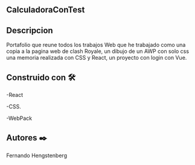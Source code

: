 ## CalculadoraConTest

## Descripcion
Portafolio que reune todos los trabajos Web que he trabajado 
como una copia a la pagina web de clash Royale, un dibujo de un AWP con solo css
una memoria realizada con CSS y React, un proyecto con login con Vue.

## Construido con 🛠️
-React

-CSS.

-WebPack

## Autores ✒️
Fernando Hengstenberg
